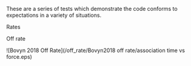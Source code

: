 These are a series of tests which demonstrate the code conforms to expectations
in a variety of situations.

Rates

Off rate

![Bovyn 2018 Off Rate](/off_rate/Bovyn2018 off rate/association time vs force.eps)
